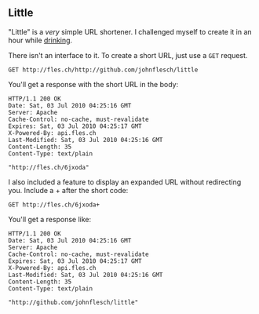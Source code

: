 Little
-------------

"Little" is a *very* simple URL shortener. I challenged myself to create it in an hour while [drinking](http://stackoverflow.com/questions/184618/what-is-the-best-comment-in-source-code-you-have-ever-encountered/185181#185181).

There isn't an interface to it. To create a short URL, just use a `GET` request.

    GET http://fles.ch/http://github.com/johnflesch/little

You'll get a response with the short URL in the body:

    HTTP/1.1 200 OK
    Date: Sat, 03 Jul 2010 04:25:16 GMT
    Server: Apache
    Cache-Control: no-cache, must-revalidate
    Expires: Sat, 03 Jul 2010 04:25:17 GMT
    X-Powered-By: api.fles.ch
    Last-Modified: Sat, 03 Jul 2010 04:25:16 GMT
    Content-Length: 35
    Content-Type: text/plain
    
    "http://fles.ch/6jxoda"

I also included a feature to display an expanded URL without redirecting you. Include a + after the short code:

    GET http://fles.ch/6jxoda+

You'll get a response like:

    HTTP/1.1 200 OK
    Date: Sat, 03 Jul 2010 04:25:16 GMT
    Server: Apache
    Cache-Control: no-cache, must-revalidate
    Expires: Sat, 03 Jul 2010 04:25:17 GMT
    X-Powered-By: api.fles.ch
    Last-Modified: Sat, 03 Jul 2010 04:25:16 GMT
    Content-Length: 35
    Content-Type: text/plain
    
    "http://github.com/johnflesch/little"
